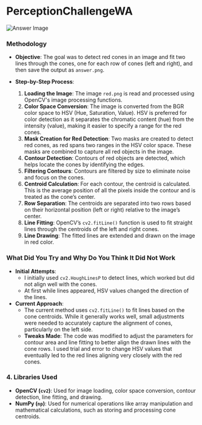 # PerceptionChallengeWA

![Answer Image](answer.png)

### Methodology
- **Objective**: The goal was to detect red cones in an image and fit two lines through the cones, one for each row of cones (left and right), and then save the output as `answer.png`.
  
- **Step-by-Step Process**:
  1. **Loading the Image**: The image `red.png` is read and processed using OpenCV's image processing functions.
  2. **Color Space Conversion**: The image is converted from the BGR color space to HSV (Hue, Saturation, Value). HSV is preferred for color detection as it separates the chromatic content (hue) from the intensity (value), making it easier to specify a range for the red cones.
  3. **Mask Creation for Red Detection**: Two masks are created to detect red cones, as red spans two ranges in the HSV color space. These masks are combined to capture all red objects in the image.
  4. **Contour Detection**: Contours of red objects are detected, which helps locate the cones by identifying the edges.
  5. **Filtering Contours**: Contours are filtered by size to eliminate noise and focus on the cones.
  6. **Centroid Calculation**: For each contour, the centroid is calculated. This is the average position of all the pixels inside the contour and is treated as the cone’s center.
  7. **Row Separation**: The centroids are separated into two rows based on their horizontal position (left or right) relative to the image’s center.
  8. **Line Fitting**: OpenCV’s `cv2.fitLine()` function is used to fit straight lines through the centroids of the left and right cones.
  9. **Line Drawing**: The fitted lines are extended and drawn on the image in red color.

### What Did You Try and Why Do You Think It Did Not Work
- **Initial Attempts**: 
  - I initially used `cv2.HoughLinesP` to detect lines, which worked but did not align well with the cones.
  - At first while lines appeared, HSV values changed the direction of the lines.
- **Current Approach**: 
  - The current method uses `cv2.fitLine()` to fit lines based on the cone centroids. While it generally works well, small adjustments were needed to accurately capture the alignment of cones, particularly on the left side.
  - **Tweaks Made**: The code was modified to adjust the parameters for contour area and line fitting to better align the drawn lines with the cone rows. I used trial and error to change HSV values that eventually led to the red lines aligning very closely with the red cones.

### 4. Libraries Used
- **OpenCV (`cv2`)**: Used for image loading, color space conversion, contour detection, line fitting, and drawing.
- **NumPy (`np`)**: Used for numerical operations like array manipulation and mathematical calculations, such as storing and processing cone centroids.
